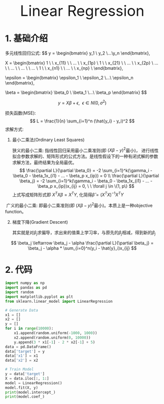 <center><font size = 10>Linear Regression</font></center>

# 1. 基础介绍

多元线性回归公式:
$$
y = \begin{bmatrix}
y_1 \\ y_2 \\...\\y_n
\end{bmatrix},

X = \begin{bmatrix}
1 \ \  x_{11} \ \ ... \ \ x_{1p} \\ 
1 \ \  x_{21} \ \ ... \ \ x_{2p} \\ 
... \ \  ... \ \ ... \ \ ... \\ 
1 \ \  x_{n1} \ \ ... \ \ x_{np} \\ 
\end{bmatrix},

\epsilon = \begin{bmatrix}
\epsilon_1 \\ \epsilon_2 \\...\\ \epsilon_n
\end{bmatrix},

\beta = \begin{bmatrix}
\beta_0 \\ \beta_1 \\...\\ \beta_p
\end{bmatrix}
$$

$$
y = X \beta + \epsilon, \ \ \epsilon \in N(0, \sigma^2)
$$

损失函数(MSE):
$$
L = \frac{1}{n} \sum_{i=1}^n (\hat{y_i} - y_i)^2
$$
求解方式:

1. 最小二乘法(Ordinary Least Squares)	
  
   狭义的最小二乘: 指线性回归采用最小二乘准则(即 $(X \beta - y)^2$最小)， 进行线性拟合参数求解的、矩阵形式的公式方法。是线性假设下的一种有闭式解的参数求解方法，最终结果为全局最优。
   $$
   \frac{\partial L}{\partial \beta_0} = -2 \sum_{i=1}^k(\gamma_i - \beta_0 - \beta_1x_{i1} - ... - \beta_p x_{ip}) = 0 \\ 
   \frac{\partial L}{\partial \beta_j} = -2 \sum_{i=1}^k(\gamma_i - \beta_0 - \beta_1x_{i1} - ... - \beta_p x_{ip})x_{ij} = 0, \ \ \forall j \in \{1, p\}
   $$
   上式写成矩阵形式即 $X^TX\beta = X^TY$, 化简得$\hat{\beta} = (X^TX)^{-1}X^TY$

​		广义的最小二乘: 即最小二乘准则(即 $(X \beta - y)^2$最小)。本质上是一种objective function。



2. 梯度下降(Gradient Descent)

   其实就是对$\beta_j$求偏导，求出来的值乘上学习率，与原先的$\beta_j$相减，得到新的$\beta_j$

$$
\beta_j \leftarrow \beta_j - \alpha \frac{\partial L}{\partial \beta_j} = \beta_j - \alpha * \sum_{i=0}^n(y_i - \hat{y}_i)x_{ij}
$$



# 2. 代码

```python
import numpy as np
import pandas as pd
import random
import matplotlib.pyplot as plt
from sklearn.linear_model import LinearRegression

# Generate Data
x1 = []
x2 = []
y = []
for i in range(10000):
    x1.append(random.uniform(-1000, 1000))
    x2.append(random.uniform(0, 10000))
    y.append(3 * x1[-1] - 2 * x2[-1] + 5)
data = pd.DataFrame()
data['target'] = y
data['x1'] = x1
data['x2'] = x2

# Train Model
y = data['target']
X = data.iloc[:, 1:]
model = LinearRegression()
model.fit(X, y)
print(model.intercept_)
print(model.coef_)
```














